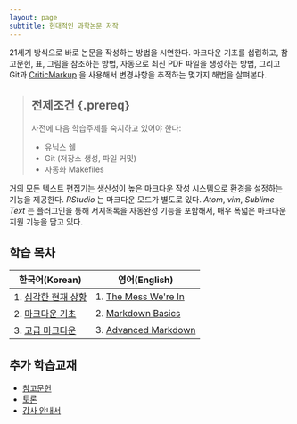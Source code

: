 ```yaml
---
layout: page
subtitle: 현대적인 과학논문 저작
---
```


21세기 방식으로 바로 논문을 작성하는 방법을 시연한다.
마크다운 기초를 섭렵하고, 참고문헌, 표, 그림을 참조하는 방법, 자동으로 최신 PDF 파일을 생성하는 방법,
그리고 Git과 [CriticMarkup][cm] 을 사용해서 변경사항을 추적하는 몇가지 해법을 살펴본다.

> ## 전제조건 {.prereq}
>
> 사전에 다음 학습주제를 숙지하고 있어야 한다:
>
> *   유닉스 쉘
> *   Git (저장소 생성, 파일 커밋)
> *   자동화 Makefiles


거의 모든 텍스트 편집기는 생산성이 높은 마크다운 작성 시스템으로 환경을 설정하는 기능을 제공한다.
*RStudio* 는 마크다운 모드가 별도로 있다. 
*Atom*, *vim*, *Sublime Text* 는 플러그인을 통해 서지목록을 자동완성 기능을 포함해서,
매우 폭넓은 마크다운 지원 기능을 담고 있다.

## 학습 목차

|   한국어(Korean)      |    영어(English)            |
|--------------------------------|-----------------------------------|
| 1. [심각한 현재 상황](01-mess-kr.html)     | 1. [The Mess We're In](01-mess.html) |
| 2. [마크다운 기초](02-markdown-kr.html) | 2. [Markdown Basics](02-markdown.html) |
| 3. [고급 마크다운](03-advanced-kr.html) | 3. [Advanced Markdown](03-advanced.html) |

## 추가 학습교재       

*   [참고문헌](reference.html)
*   [토론](discussion.html)
*   [강사 안내서](instructors.html)

[cm]: http://criticmarkup.com/
